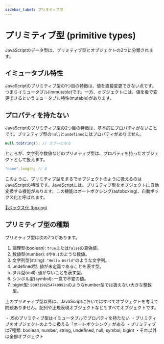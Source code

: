 ```yaml
---
sidebar_label: プリミティブ型
---
```


# プリミティブ型 (primitive types)

JavaScriptのデータ型は、プリミティブ型とオブジェクトの2つに分類されます。

## イミュータブル特性

JavaScriptのプリミティブ型の1つ目の特徴は、値を直接変更できない点です。つまりイミュータブル(immutable)です。一方、オブジェクトには、値を後で変更できるというミュータブル特性(mutable)があります。

## プロパティを持たない

JavaScriptのプリミティブ型の2つ目の特徴は、基本的にプロパティがないことです。プリミティブ型の`null`と`undefined`にはプロパティがありません。

```js
null.toString(); // エラーになる
```

ところが、文字列や数値などのプリミティブ型は、プロパティを持ったオブジェクトとして扱えます。

```js
"name".length; // 4
```

このように、プリミティブ型をまるでオブジェクトのように扱えるのはJavaScriptの特徴です。JavaScriptには、プリミティブ型をオブジェクトに自動変換する機能があります。この機能はオートボクシング(autoboxing)、自動ボックス化と呼ばれます。

[🚧ボックス化 (boxing)](boxing.md)

## プリミティブ型の種類

プリミティブ型は次の7つがあります。

1. 論理型(boolean): `true`または`false`の真偽値。
2. 数値型(number): `0`や`0.1`のような数値。
3. 文字列型(string): `"Hello World"`のような文字列。
4. undefined型: 値が未定義であることを表す型。
5. ヌル型(null): 値がないことを表す型。
6. シンボル型(symbol): 一意で不変の値。
7. bigint型: `9007199254740992n`のようなnumber型では扱えない大きな整数型。

上のプリミティブ型以外は、JavaScriptにおいてはすべてオブジェクトを考えて問題ありません。配列や正規表現オブジェクトなどもすべてオブジェクトです。

<TweetILearned>

・JSのプリミティブ型はイミュータブルでプロパティを持たない
・プリミティブをオブジェクトのように扱える「オートボクシング」がある
・プリミティブは7種類: boolean, number, string, undefined, null, symbol, bigint
・それ以外は全部オブジェクト

</TweetILearned>
